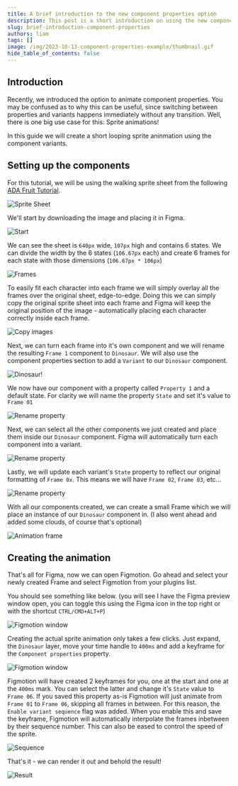 ```yaml
---
title: A brief introduction to the new component properties option
description: This post is a short introduction on using the new component properties option and what can be done with it.
slug: brief-introduction-component-properties
authors: liam
tags: []
image: /img/2023-10-13-component-properties-example/thumbnail.gif
hide_table_of_contents: false
---
```


## Introduction

Recently, we introduced the option to animate component properties. You may be confused as to why this can be useful, since switching between properties and variants happens immediately without any transition. Well, there is one big use case for this: Sprite animations!

In this guide we will create a short looping sprite aninmation using the component variants.

## Setting up the components
For this tutorial, we will be using the walking sprite sheet from the following [ADA Fruit Tutorial](https://learn.adafruit.com/makecode-arcade-pixel-animation/sprite-animation-fundamentals).  

![Sprite Sheet](https://cdn-learn.adafruit.com/assets/assets/000/075/265/medium640/gaming_DinoSprites_walk.png?1556918968)

We'll start by downloading the image and placing it in Figma.

![Start](./img/2023-10-10-component-properties-example/1-sprite-sheet-import.jpg)  

We can see the sheet is `640px` wide, `107px` high and contains 6 states.  We can divide the width by the 6 states (`106.67px` each) and create 6 frames for each state with those dimensions (`106.67px * 106px`)  

![Frames](./img/2023-10-10-component-properties-example/2-frames.jpg)  

To easily fit each character into each frame we will simply overlay all the frames over the original sheet, edge-to-edge. Doing this we can simply copy the original sprite sheet into each frame and Figma will keep the original position of the image - automatically placing each character correctly inside each frame.

![Copy images](./img/2023-10-10-component-properties-example/3-copy-images.jpg)  

Next, we can turn each frame into it's own component and we will rename the resulting `Frame 1` component to `Dinosaur`. We will also use the component properties section to add a `Variant` to our `Dinosaur` component.  

![Dinosaur!](./img/2023-10-10-component-properties-example/4-dinosaur-component.jpg)  

We now have our component with a property called `Property 1` and a default state. For clarity we will name the property `State` and set it's value to `Frame 01`  

![Rename property](./img/2023-10-10-component-properties-example/5-rename-property.jpg)  

Next, we can select all the other components we just created and place them inside our `Dinosaur` component. Figma will automatically turn each component into a variant.  

![Rename property](./img/2023-10-10-component-properties-example/6-all-variants.jpg)  

Lastly, we will update each variant's `State` property to reflect our original formatting of `Frame 0x`. This means we will have `Frame 02`, `Frame 03`, etc...  

![Rename property](./img/2023-10-10-component-properties-example/7-rename-states.jpg)  

With all our components created, we can create a small Frame which we will place an instance of our `Dinosaur` component in. (I also went ahead and added some clouds, of course that's optional)  

![Animation frame](./img/2023-10-10-component-properties-example/8-create-animation-frame.jpg)  

## Creating the animation
That's all for Figma, now we can open Figmotion. Go ahead and select your newly created Frame and select Figmotion from your plugins list.  

You should see something like below. (you will see I have the Figma preview window open, you can toggle this using the Figma icon in the top right or with the shortcut `CTRL/CMD+ALT+P`)  

![Figmotion window](./img/2023-10-10-component-properties-example/9-figmotion-window.jpg)  

Creating the actual sprite animation only takes a few clicks. Just expand, the `Dinosaur` layer, move your time handle to `400ms` and add a keyframe for the `Component properties` property.  

![Figmotion window](./img/2023-10-10-component-properties-example/10-add-keyframe.jpg)  

Figmotion will have created 2 keyframes for you, one at the start and one at the `400ms` mark. You can select the latter and change it's `State` value to `Frame 06`. If you saved this property as-is Figmotion will just animate from `Frame 01` to `Frame 06`, skipping all frames in between. For this reason, the `Enable variant sequence` flag was added. When you enable this and save the keyframe, Figmotion will automatically interpolate the frames inbetween by their sequence number. This can also be eased to control the speed of the sprite.  

![Sequence](./img/2023-10-10-component-properties-example/11-sequence.jpg)  

That's it - we can render it out and behold the result!  

![Result](./img/2023-10-10-component-properties-example/12-result.gif)  
